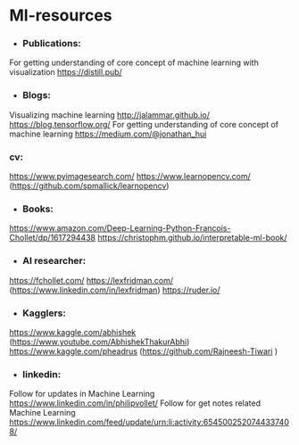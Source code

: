 # Ml-resources

* ### Publications:
For getting understanding of core concept of machine learning with visualization https://distill.pub/

* ### Blogs:
Visualizing machine learning http://jalammar.github.io/
https://blog.tensorflow.org/
For getting understanding of core concept of machine learning https://medium.com/@jonathan_hui

### cv:
https://www.pyimagesearch.com/
https://www.learnopencv.com/ (https://github.com/spmallick/learnopencv)


* ### Books:
https://www.amazon.com/Deep-Learning-Python-Francois-Chollet/dp/1617294438
https://christophm.github.io/interpretable-ml-book/


* ### AI researcher:
https://fchollet.com/
https://lexfridman.com/ (https://www.linkedin.com/in/lexfridman)
https://ruder.io/

* ### Kagglers:
https://www.kaggle.com/abhishek (https://www.youtube.com/AbhishekThakurAbhi)
https://www.kaggle.com/pheadrus (https://github.com/Rajneesh-Tiwari )


* ### linkedin:
Follow for updates in Machine Learning https://www.linkedin.com/in/philipvollet/
Follow for get notes related Machine Learning https://www.linkedin.com/feed/update/urn:li:activity:6545002520744337408/

